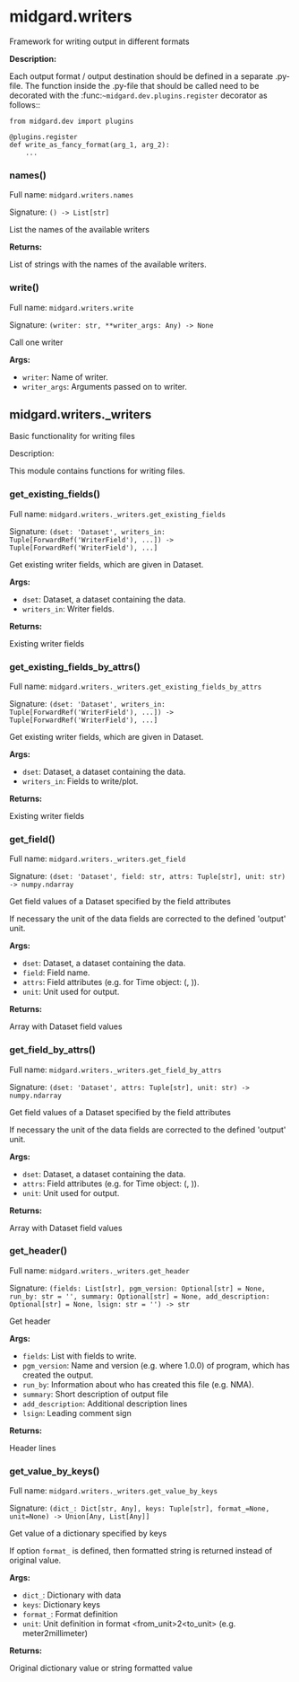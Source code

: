 # midgard.writers
Framework for writing output in different formats

**Description:**

Each output format / output destination should be defined in a separate .py-file. The function inside the .py-file that
should be called need to be decorated with the :func:`~midgard.dev.plugins.register` decorator as follows::

    from midgard.dev import plugins

    @plugins.register
    def write_as_fancy_format(arg_1, arg_2):
        ...



### **names**()

Full name: `midgard.writers.names`

Signature: `() -> List[str]`

List the names of the available writers

**Returns:**

List of strings with the names of the available writers.


### **write**()

Full name: `midgard.writers.write`

Signature: `(writer: str, **writer_args: Any) -> None`

Call one writer

**Args:**

- `writer`:       Name of writer.
- `writer_args`:  Arguments passed on to writer.


## midgard.writers._writers
Basic functionality for writing files

Description:

This module contains functions for writing files.


### **get_existing_fields**()

Full name: `midgard.writers._writers.get_existing_fields`

Signature: `(dset: 'Dataset', writers_in: Tuple[ForwardRef('WriterField'), ...]) -> Tuple[ForwardRef('WriterField'), ...]`

Get existing writer fields, which are given in Dataset.

**Args:**

- `dset`:         Dataset, a dataset containing the data.
- `writers_in`:   Writer fields.

**Returns:**

Existing writer fields


### **get_existing_fields_by_attrs**()

Full name: `midgard.writers._writers.get_existing_fields_by_attrs`

Signature: `(dset: 'Dataset', writers_in: Tuple[ForwardRef('WriterField'), ...]) -> Tuple[ForwardRef('WriterField'), ...]`

Get existing writer fields, which are given in Dataset.

**Args:**

- `dset`:         Dataset, a dataset containing the data.
- `writers_in`:   Fields to write/plot.

**Returns:**

Existing writer fields


### **get_field**()

Full name: `midgard.writers._writers.get_field`

Signature: `(dset: 'Dataset', field: str, attrs: Tuple[str], unit: str) -> numpy.ndarray`

Get field values of a Dataset specified by the field attributes

If necessary the unit of the data fields are corrected to the defined 'output' unit.

**Args:**

- `dset`:     Dataset, a dataset containing the data.
- `field`:    Field name.
- `attrs`:    Field attributes (e.g. for Time object: (<scale>, <time format>)).
- `unit`:     Unit used for output.

**Returns:**

Array with Dataset field values


### **get_field_by_attrs**()

Full name: `midgard.writers._writers.get_field_by_attrs`

Signature: `(dset: 'Dataset', attrs: Tuple[str], unit: str) -> numpy.ndarray`

Get field values of a Dataset specified by the field attributes

If necessary the unit of the data fields are corrected to the defined 'output' unit.

**Args:**

- `dset`:     Dataset, a dataset containing the data.
- `attrs`:    Field attributes (e.g. for Time object: (<scale>, <time format>)).
- `unit`:     Unit used for output.

**Returns:**

Array with Dataset field values


### **get_header**()

Full name: `midgard.writers._writers.get_header`

Signature: `(fields: List[str], pgm_version: Optional[str] = None, run_by: str = '', summary: Optional[str] = None, add_description: Optional[str] = None, lsign: str = '') -> str`

Get header

**Args:**

- `fields`:             List with fields to write.
- `pgm_version`:        Name and version (e.g. where 1.0.0) of program, which has created the output.
- `run_by`:             Information about who has created this file (e.g. NMA).
- `summary`:            Short description of output file
- `add_description`:    Additional description lines
- `lsign`:              Leading comment sign

**Returns:**

Header lines


### **get_value_by_keys**()

Full name: `midgard.writers._writers.get_value_by_keys`

Signature: `(dict_: Dict[str, Any], keys: Tuple[str], format_=None, unit=None) -> Union[Any, List[Any]]`

Get value of a dictionary specified by keys

If option `format_` is defined, then formatted string is returned instead of original value.

**Args:**

- `dict_`:   Dictionary with data
- `keys`:    Dictionary keys
- `format_`: Format definition
- `unit`:    Unit definition in format <from_unit>2<to_unit> (e.g. meter2millimeter)

**Returns:**

Original dictionary value or string formatted value
